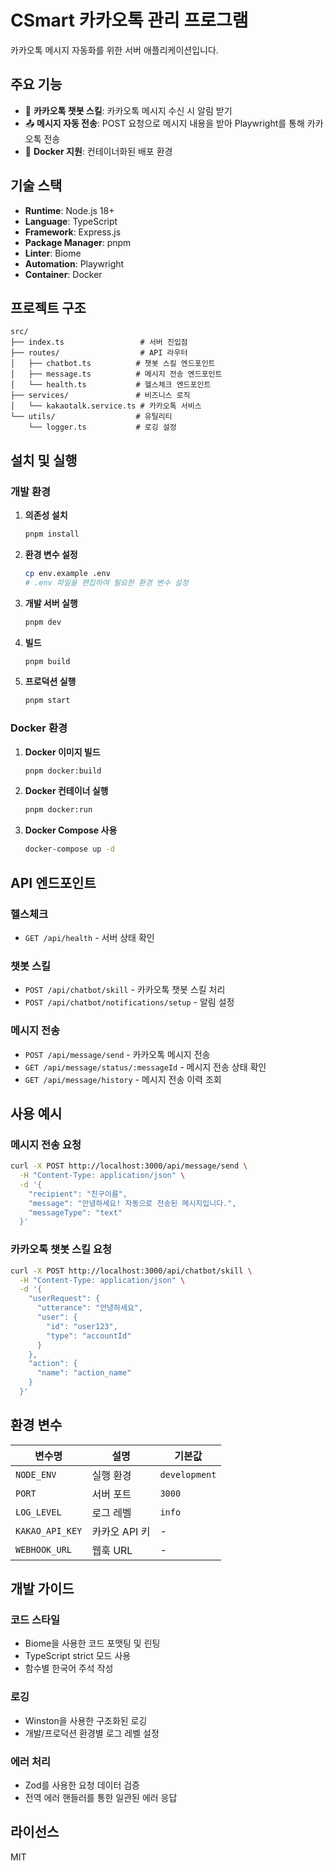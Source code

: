 # CSmart 카카오톡 관리 프로그램

카카오톡 메시지 자동화를 위한 서버 애플리케이션입니다.

## 주요 기능

- 🤖 **카카오톡 챗봇 스킬**: 카카오톡 메시지 수신 시 알림 받기
- 📤 **메시지 자동 전송**: POST 요청으로 메시지 내용을 받아 Playwright를 통해 카카오톡 전송
- 🐳 **Docker 지원**: 컨테이너화된 배포 환경

## 기술 스택

- **Runtime**: Node.js 18+
- **Language**: TypeScript
- **Framework**: Express.js
- **Package Manager**: pnpm
- **Linter**: Biome
- **Automation**: Playwright
- **Container**: Docker

## 프로젝트 구조

```
src/
├── index.ts                 # 서버 진입점
├── routes/                  # API 라우터
│   ├── chatbot.ts          # 챗봇 스킬 엔드포인트
│   ├── message.ts          # 메시지 전송 엔드포인트
│   └── health.ts           # 헬스체크 엔드포인트
├── services/               # 비즈니스 로직
│   └── kakaotalk.service.ts # 카카오톡 서비스
└── utils/                  # 유틸리티
    └── logger.ts           # 로깅 설정
```

## 설치 및 실행

### 개발 환경

1. **의존성 설치**
   ```bash
   pnpm install
   ```

2. **환경 변수 설정**
   ```bash
   cp env.example .env
   # .env 파일을 편집하여 필요한 환경 변수 설정
   ```

3. **개발 서버 실행**
   ```bash
   pnpm dev
   ```

4. **빌드**
   ```bash
   pnpm build
   ```

5. **프로덕션 실행**
   ```bash
   pnpm start
   ```

### Docker 환경

1. **Docker 이미지 빌드**
   ```bash
   pnpm docker:build
   ```

2. **Docker 컨테이너 실행**
   ```bash
   pnpm docker:run
   ```

3. **Docker Compose 사용**
   ```bash
   docker-compose up -d
   ```

## API 엔드포인트

### 헬스체크
- `GET /api/health` - 서버 상태 확인

### 챗봇 스킬
- `POST /api/chatbot/skill` - 카카오톡 챗봇 스킬 처리
- `POST /api/chatbot/notifications/setup` - 알림 설정

### 메시지 전송
- `POST /api/message/send` - 카카오톡 메시지 전송
- `GET /api/message/status/:messageId` - 메시지 전송 상태 확인
- `GET /api/message/history` - 메시지 전송 이력 조회

## 사용 예시

### 메시지 전송 요청

```bash
curl -X POST http://localhost:3000/api/message/send \
  -H "Content-Type: application/json" \
  -d '{
    "recipient": "친구이름",
    "message": "안녕하세요! 자동으로 전송된 메시지입니다.",
    "messageType": "text"
  }'
```

### 카카오톡 챗봇 스킬 요청

```bash
curl -X POST http://localhost:3000/api/chatbot/skill \
  -H "Content-Type: application/json" \
  -d '{
    "userRequest": {
      "utterance": "안녕하세요",
      "user": {
        "id": "user123",
        "type": "accountId"
      }
    },
    "action": {
      "name": "action_name"
    }
  }'
```

## 환경 변수

| 변수명 | 설명 | 기본값 |
|--------|------|--------|
| `NODE_ENV` | 실행 환경 | `development` |
| `PORT` | 서버 포트 | `3000` |
| `LOG_LEVEL` | 로그 레벨 | `info` |
| `KAKAO_API_KEY` | 카카오 API 키 | - |
| `WEBHOOK_URL` | 웹훅 URL | - |

## 개발 가이드

### 코드 스타일
- Biome을 사용한 코드 포맷팅 및 린팅
- TypeScript strict 모드 사용
- 함수별 한국어 주석 작성

### 로깅
- Winston을 사용한 구조화된 로깅
- 개발/프로덕션 환경별 로그 레벨 설정

### 에러 처리
- Zod를 사용한 요청 데이터 검증
- 전역 에러 핸들러를 통한 일관된 에러 응답

## 라이선스

MIT
